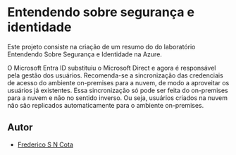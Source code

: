 # Entendendo sobre segurança e identidade

Este projeto consiste na criação de um resumo do do laboratório Entendendo Sobre Segurança e Identidade na Azure.

O Microsoft Entra ID substituiu o Microsoft Direct e agora é responsável pela gestão dos usuários. Recomenda-se a sincronização das credenciais de acesso do ambiente on-premises para a nuvem, de modo a aproveitar os usuários já existentes. Essa sincronização só pode ser feita do on-premises para a nuvem e não no sentido inverso. Ou seja, usuários criados na nuvem não são replicados automaticamente para o ambiente on-premises.

## Autor

- [Frederico S N Cota](https://github.com/FredericoSander)